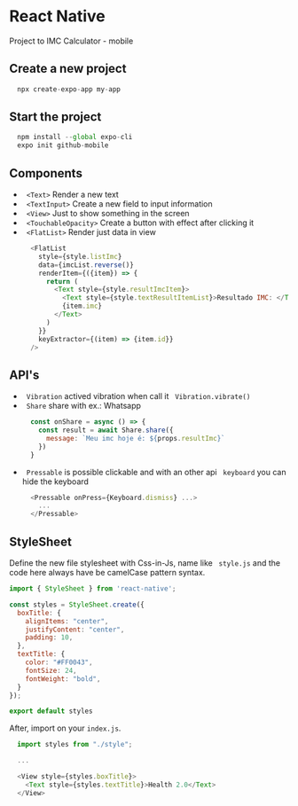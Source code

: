 # React Native

Project to IMC Calculator - mobile


## Create a new project

```js
  npx create-expo-app my-app
```


## Start the project

```js
  npm install --global expo-cli
  expo init github-mobile
```



## Components

- ` <Text>` Render a new text
- ` <TextInput>` Create a new field to input information
- ` <View>` Just to show something in the screen
- ` <TouchableOpacity>` Create a button with effect after clicking it
- ` <FlatList>` Render just data in view
  ```js
    <FlatList
      style={style.listImc}
      data={imcList.reverse()}
      renderItem={({item}) => {
        return (
          <Text style={style.resultImcItem}>
            <Text style={style.textResultItemList}>Resultado IMC: </Text>
            {item.imc}
          </Text>
        )
      }}
      keyExtractor={(item) => {item.id}}
    />
  ```




## API's

- ` Vibration` actived vibration when call it ` Vibration.vibrate()`
- ` Share` share with ex.: Whatsapp
  ```js
    const onShare = async () => {
      const result = await Share.share({
        message: `Meu imc hoje é: ${props.resultImc}`
      })
    }
  ```
- ` Pressable` is possible clickable and with an other api ` keyboard` you can hide the keyboard
  ```js
    <Pressable onPress={Keyboard.dismiss} ...>
      ...
    </Pressable>
  ```


## StyleSheet

Define the new file stylesheet with Css-in-Js, name like ` style.js` and the code here always have be camelCase pattern syntax.
```js
import { StyleSheet } from 'react-native';

const styles = StyleSheet.create({
  boxTitle: {
    alignItems: "center",
    justifyContent: "center",
    padding: 10,
  },
  textTitle: {
    color: "#FF0043",
    fontSize: 24,
    fontWeight: "bold",
  }
});

export default styles
```

After, import on your `index.js`.
```js
  import styles from "./style";

  ...

  <View style={styles.boxTitle}>
    <Text style={styles.textTitle}>Health 2.0</Text>
  </View>
```
